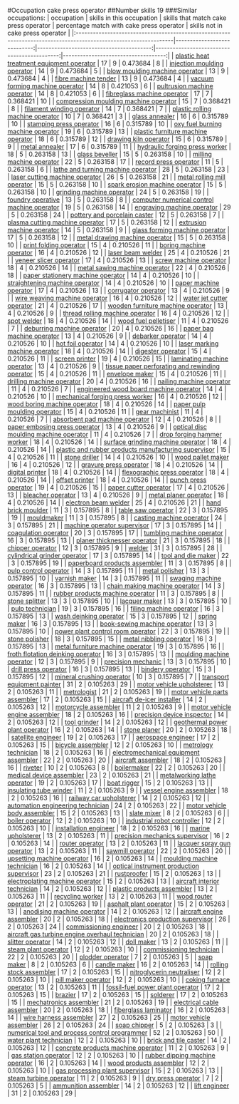 #Occupation cake press operator
##Number skills 19
###Similar occupations:
| occupation                                                                                                      |   skills in this occupation |   skills that match cake press operator |   percentage match with cake press operator |   skills not in cake press operator |
|:----------------------------------------------------------------------------------------------------------------|----------------------------:|----------------------------------------:|--------------------------------------------:|------------------------------------:|
| [plastic heat treatment equipment operator](plastic_heat_treatment_equipment_operator.md)                       |                          17 |                                       9 |                                    0.473684 |                                   8 |
| [injection moulding operator](injection_moulding_operator.md)                                                   |                          14 |                                       9 |                                    0.473684 |                                   5 |
| [blow moulding machine operator](blow_moulding_machine_operator.md)                                             |                          13 |                                       9 |                                    0.473684 |                                   4 |
| [fibre machine tender](fibre_machine_tender.md)                                                                 |                          13 |                                       9 |                                    0.473684 |                                   4 |
| [vacuum forming machine operator](vacuum_forming_machine_operator.md)                                           |                          14 |                                       8 |                                    0.421053 |                                   6 |
| [pultrusion machine operator](pultrusion_machine_operator.md)                                                   |                          14 |                                       8 |                                    0.421053 |                                   6 |
| [fibreglass machine operator](fibreglass_machine_operator.md)                                                   |                          17 |                                       7 |                                    0.368421 |                                  10 |
| [compression moulding machine operator](compression_moulding_machine_operator.md)                               |                          15 |                                       7 |                                    0.368421 |                                   8 |
| [filament winding operator](filament_winding_operator.md)                                                       |                          14 |                                       7 |                                    0.368421 |                                   7 |
| [plastic rolling machine operator](plastic_rolling_machine_operator.md)                                         |                          10 |                                       7 |                                    0.368421 |                                   3 |
| [glass annealer](glass_annealer.md)                                                                             |                          16 |                                       6 |                                    0.315789 |                                  10 |
| [stamping press operator](stamping_press_operator.md)                                                           |                          16 |                                       6 |                                    0.315789 |                                  10 |
| [oxy fuel burning machine operator](oxy_fuel_burning_machine_operator.md)                                       |                          19 |                                       6 |                                    0.315789 |                                  13 |
| [plastic furniture machine operator](plastic_furniture_machine_operator.md)                                     |                          18 |                                       6 |                                    0.315789 |                                  12 |
| [drawing kiln operator](drawing_kiln_operator.md)                                                               |                          15 |                                       6 |                                    0.315789 |                                   9 |
| [metal annealer](metal_annealer.md)                                                                             |                          17 |                                       6 |                                    0.315789 |                                  11 |
| [hydraulic forging press worker](hydraulic_forging_press_worker.md)                                             |                          18 |                                       5 |                                    0.263158 |                                  13 |
| [glass beveller](glass_beveller.md)                                                                             |                          15 |                                       5 |                                    0.263158 |                                  10 |
| [milling machine operator](milling_machine_operator.md)                                                         |                          22 |                                       5 |                                    0.263158 |                                  17 |
| [record press operator](record_press_operator.md)                                                               |                          11 |                                       5 |                                    0.263158 |                                   6 |
| [lathe and turning machine operator](lathe_and_turning_machine_operator.md)                                     |                          28 |                                       5 |                                    0.263158 |                                  23 |
| [laser cutting machine operator](laser_cutting_machine_operator.md)                                             |                          26 |                                       5 |                                    0.263158 |                                  21 |
| [metal rolling mill operator](metal_rolling_mill_operator.md)                                                   |                          15 |                                       5 |                                    0.263158 |                                  10 |
| [spark erosion machine operator](spark_erosion_machine_operator.md)                                             |                          15 |                                       5 |                                    0.263158 |                                  10 |
| [grinding machine operator](grinding_machine_operator.md)                                                       |                          24 |                                       5 |                                    0.263158 |                                  19 |
| [foundry operative](foundry_operative.md)                                                                       |                          13 |                                       5 |                                    0.263158 |                                   8 |
| [computer numerical control machine operator](computer_numerical_control_machine_operator.md)                   |                          19 |                                       5 |                                    0.263158 |                                  14 |
| [engraving machine operator](engraving_machine_operator.md)                                                     |                          29 |                                       5 |                                    0.263158 |                                  24 |
| [pottery and porcelain caster](pottery_and_porcelain_caster.md)                                                 |                          12 |                                       5 |                                    0.263158 |                                   7 |
| [plasma cutting machine operator](plasma_cutting_machine_operator.md)                                           |                          17 |                                       5 |                                    0.263158 |                                  12 |
| [extrusion machine operator](extrusion_machine_operator.md)                                                     |                          14 |                                       5 |                                    0.263158 |                                   9 |
| [glass forming machine operator](glass_forming_machine_operator.md)                                             |                          17 |                                       5 |                                    0.263158 |                                  12 |
| [metal drawing machine operator](metal_drawing_machine_operator.md)                                             |                          15 |                                       5 |                                    0.263158 |                                  10 |
| [print folding operator](print_folding_operator.md)                                                             |                          15 |                                       4 |                                    0.210526 |                                  11 |
| [boring machine operator](boring_machine_operator.md)                                                           |                          16 |                                       4 |                                    0.210526 |                                  12 |
| [laser beam welder](laser_beam_welder.md)                                                                       |                          25 |                                       4 |                                    0.210526 |                                  21 |
| [veneer slicer operator](veneer_slicer_operator.md)                                                             |                          17 |                                       4 |                                    0.210526 |                                  13 |
| [screw machine operator](screw_machine_operator.md)                                                             |                          18 |                                       4 |                                    0.210526 |                                  14 |
| [metal sawing machine operator](metal_sawing_machine_operator.md)                                               |                          22 |                                       4 |                                    0.210526 |                                  18 |
| [paper stationery machine operator](paper_stationery_machine_operator.md)                                       |                          14 |                                       4 |                                    0.210526 |                                  10 |
| [straightening machine operator](straightening_machine_operator.md)                                             |                          14 |                                       4 |                                    0.210526 |                                  10 |
| [paper machine operator](paper_machine_operator.md)                                                             |                          17 |                                       4 |                                    0.210526 |                                  13 |
| [corrugator operator](corrugator_operator.md)                                                                   |                          13 |                                       4 |                                    0.210526 |                                   9 |
| [wire weaving machine operator](wire_weaving_machine_operator.md)                                               |                          16 |                                       4 |                                    0.210526 |                                  12 |
| [water jet cutter operator](water_jet_cutter_operator.md)                                                       |                          21 |                                       4 |                                    0.210526 |                                  17 |
| [wooden furniture machine operator](wooden_furniture_machine_operator.md)                                       |                          13 |                                       4 |                                    0.210526 |                                   9 |
| [thread rolling machine operator](thread_rolling_machine_operator.md)                                           |                          16 |                                       4 |                                    0.210526 |                                  12 |
| [spot welder](spot_welder.md)                                                                                   |                          18 |                                       4 |                                    0.210526 |                                  14 |
| [wood fuel pelletiser](wood_fuel_pelletiser.md)                                                                 |                          11 |                                       4 |                                    0.210526 |                                   7 |
| [deburring machine operator](deburring_machine_operator.md)                                                     |                          20 |                                       4 |                                    0.210526 |                                  16 |
| [paper bag machine operator](paper_bag_machine_operator.md)                                                     |                          13 |                                       4 |                                    0.210526 |                                   9 |
| [debarker operator](debarker_operator.md)                                                                       |                          14 |                                       4 |                                    0.210526 |                                  10 |
| [hot foil operator](hot_foil_operator.md)                                                                       |                          14 |                                       4 |                                    0.210526 |                                  10 |
| [laser marking machine operator](laser_marking_machine_operator.md)                                             |                          18 |                                       4 |                                    0.210526 |                                  14 |
| [digester operator](digester_operator.md)                                                                       |                          15 |                                       4 |                                    0.210526 |                                  11 |
| [screen printer](screen_printer.md)                                                                             |                          19 |                                       4 |                                    0.210526 |                                  15 |
| [laminating machine operator](laminating_machine_operator.md)                                                   |                          13 |                                       4 |                                    0.210526 |                                   9 |
| [tissue paper perforating and rewinding operator](tissue_paper_perforating_and_rewinding_operator.md)           |                          15 |                                       4 |                                    0.210526 |                                  11 |
| [envelope maker](envelope_maker.md)                                                                             |                          15 |                                       4 |                                    0.210526 |                                  11 |
| [drilling machine operator](drilling_machine_operator.md)                                                       |                          20 |                                       4 |                                    0.210526 |                                  16 |
| [nailing machine operator](nailing_machine_operator.md)                                                         |                          11 |                                       4 |                                    0.210526 |                                   7 |
| [engineered wood board machine operator](engineered_wood_board_machine_operator.md)                             |                          14 |                                       4 |                                    0.210526 |                                  10 |
| [mechanical forging press worker](mechanical_forging_press_worker.md)                                           |                          16 |                                       4 |                                    0.210526 |                                  12 |
| [wood boring machine operator](wood_boring_machine_operator.md)                                                 |                          18 |                                       4 |                                    0.210526 |                                  14 |
| [paper pulp moulding operator](paper_pulp_moulding_operator.md)                                                 |                          15 |                                       4 |                                    0.210526 |                                  11 |
| [gear machinist](gear_machinist.md)                                                                             |                          11 |                                       4 |                                    0.210526 |                                   7 |
| [absorbent pad machine operator](absorbent_pad_machine_operator.md)                                             |                          12 |                                       4 |                                    0.210526 |                                   8 |
| [paper embosing press operator](paper_embosing_press_operator.md)                                               |                          13 |                                       4 |                                    0.210526 |                                   9 |
| [optical disc moulding machine operator](optical_disc_moulding_machine_operator.md)                             |                          11 |                                       4 |                                    0.210526 |                                   7 |
| [drop forging hammer worker](drop_forging_hammer_worker.md)                                                     |                          18 |                                       4 |                                    0.210526 |                                  14 |
| [surface grinding machine operator](surface_grinding_machine_operator.md)                                       |                          18 |                                       4 |                                    0.210526 |                                  14 |
| [plastic and rubber products manufacturing supervisor](plastic_and_rubber_products_manufacturing_supervisor.md) |                          15 |                                       4 |                                    0.210526 |                                  11 |
| [stone driller](stone_driller.md)                                                                               |                          14 |                                       4 |                                    0.210526 |                                  10 |
| [wood pallet maker](wood_pallet_maker.md)                                                                       |                          16 |                                       4 |                                    0.210526 |                                  12 |
| [gravure press operator](gravure_press_operator.md)                                                             |                          18 |                                       4 |                                    0.210526 |                                  14 |
| [digital printer](digital_printer.md)                                                                           |                          18 |                                       4 |                                    0.210526 |                                  14 |
| [flexographic press operator](flexographic_press_operator.md)                                                   |                          18 |                                       4 |                                    0.210526 |                                  14 |
| [offset printer](offset_printer.md)                                                                             |                          18 |                                       4 |                                    0.210526 |                                  14 |
| [punch press operator](punch_press_operator.md)                                                                 |                          19 |                                       4 |                                    0.210526 |                                  15 |
| [paper cutter operator](paper_cutter_operator.md)                                                               |                          17 |                                       4 |                                    0.210526 |                                  13 |
| [bleacher operator](bleacher_operator.md)                                                                       |                          13 |                                       4 |                                    0.210526 |                                   9 |
| [metal planer operator](metal_planer_operator.md)                                                               |                          18 |                                       4 |                                    0.210526 |                                  14 |
| [electron beam welder](electron_beam_welder.md)                                                                 |                          25 |                                       4 |                                    0.210526 |                                  21 |
| [hand brick moulder](hand_brick_moulder.md)                                                                     |                          11 |                                       3 |                                    0.157895 |                                   8 |
| [table saw operator](table_saw_operator.md)                                                                     |                          22 |                                       3 |                                    0.157895 |                                  19 |
| [mouldmaker](mouldmaker.md)                                                                                     |                          11 |                                       3 |                                    0.157895 |                                   8 |
| [casting machine operator](casting_machine_operator.md)                                                         |                          24 |                                       3 |                                    0.157895 |                                  21 |
| [machine operator supervisor](machine_operator_supervisor.md)                                                   |                          17 |                                       3 |                                    0.157895 |                                  14 |
| [coagulation operator](coagulation_operator.md)                                                                 |                          20 |                                       3 |                                    0.157895 |                                  17 |
| [tumbling machine operator](tumbling_machine_operator.md)                                                       |                          16 |                                       3 |                                    0.157895 |                                  13 |
| [planer thicknesser operator](planer_thicknesser_operator.md)                                                   |                          21 |                                       3 |                                    0.157895 |                                  18 |
| [chipper operator](chipper_operator.md)                                                                         |                          12 |                                       3 |                                    0.157895 |                                   9 |
| [welder](welder.md)                                                                                             |                          31 |                                       3 |                                    0.157895 |                                  28 |
| [cylindrical grinder operator](cylindrical_grinder_operator.md)                                                 |                          17 |                                       3 |                                    0.157895 |                                  14 |
| [tool and die maker](tool_and_die_maker.md)                                                                     |                          22 |                                       3 |                                    0.157895 |                                  19 |
| [paperboard products assembler](paperboard_products_assembler.md)                                               |                          11 |                                       3 |                                    0.157895 |                                   8 |
| [pulp control operator](pulp_control_operator.md)                                                               |                          14 |                                       3 |                                    0.157895 |                                  11 |
| [metal polisher](metal_polisher.md)                                                                             |                          13 |                                       3 |                                    0.157895 |                                  10 |
| [varnish maker](varnish_maker.md)                                                                               |                          14 |                                       3 |                                    0.157895 |                                  11 |
| [swaging machine operator](swaging_machine_operator.md)                                                         |                          16 |                                       3 |                                    0.157895 |                                  13 |
| [chain making machine operator](chain_making_machine_operator.md)                                               |                          14 |                                       3 |                                    0.157895 |                                  11 |
| [rubber products machine operator](rubber_products_machine_operator.md)                                         |                          11 |                                       3 |                                    0.157895 |                                   8 |
| [stone splitter](stone_splitter.md)                                                                             |                          13 |                                       3 |                                    0.157895 |                                  10 |
| [lacquer maker](lacquer_maker.md)                                                                               |                          13 |                                       3 |                                    0.157895 |                                  10 |
| [pulp technician](pulp_technician.md)                                                                           |                          19 |                                       3 |                                    0.157895 |                                  16 |
| [filing machine operator](filing_machine_operator.md)                                                           |                          16 |                                       3 |                                    0.157895 |                                  13 |
| [wash deinking operator](wash_deinking_operator.md)                                                             |                          15 |                                       3 |                                    0.157895 |                                  12 |
| [spring maker](spring_maker.md)                                                                                 |                          16 |                                       3 |                                    0.157895 |                                  13 |
| [book-sewing machine operator](book-sewing_machine_operator.md)                                                 |                          13 |                                       3 |                                    0.157895 |                                  10 |
| [power plant control room operator](power_plant_control_room_operator.md)                                       |                          22 |                                       3 |                                    0.157895 |                                  19 |
| [stone polisher](stone_polisher.md)                                                                             |                          18 |                                       3 |                                    0.157895 |                                  15 |
| [metal nibbling operator](metal_nibbling_operator.md)                                                           |                          16 |                                       3 |                                    0.157895 |                                  13 |
| [metal furniture machine operator](metal_furniture_machine_operator.md)                                         |                          19 |                                       3 |                                    0.157895 |                                  16 |
| [froth flotation deinking operator](froth_flotation_deinking_operator.md)                                       |                          16 |                                       3 |                                    0.157895 |                                  13 |
| [moulding machine operator](moulding_machine_operator.md)                                                       |                          12 |                                       3 |                                    0.157895 |                                   9 |
| [precision mechanic](precision_mechanic.md)                                                                     |                          13 |                                       3 |                                    0.157895 |                                  10 |
| [drill press operator](drill_press_operator.md)                                                                 |                          16 |                                       3 |                                    0.157895 |                                  13 |
| [bindery operator](bindery_operator.md)                                                                         |                          15 |                                       3 |                                    0.157895 |                                  12 |
| [mineral crushing operator](mineral_crushing_operator.md)                                                       |                          10 |                                       3 |                                    0.157895 |                                   7 |
| [transport equipment painter](transport_equipment_painter.md)                                                   |                          31 |                                       2 |                                    0.105263 |                                  29 |
| [motor vehicle upholsterer](motor_vehicle_upholsterer.md)                                                       |                          13 |                                       2 |                                    0.105263 |                                  11 |
| [metrologist](metrologist.md)                                                                                   |                          21 |                                       2 |                                    0.105263 |                                  19 |
| [motor vehicle parts assembler](motor_vehicle_parts_assembler.md)                                               |                          17 |                                       2 |                                    0.105263 |                                  15 |
| [aircraft de-icer installer](aircraft_de-icer_installer.md)                                                     |                          14 |                                       2 |                                    0.105263 |                                  12 |
| [motorcycle assembler](motorcycle_assembler.md)                                                                 |                          11 |                                       2 |                                    0.105263 |                                   9 |
| [motor vehicle engine assembler](motor_vehicle_engine_assembler.md)                                             |                          18 |                                       2 |                                    0.105263 |                                  16 |
| [precision device inspector](precision_device_inspector.md)                                                     |                          14 |                                       2 |                                    0.105263 |                                  12 |
| [tool grinder](tool_grinder.md)                                                                                 |                          14 |                                       2 |                                    0.105263 |                                  12 |
| [geothermal power plant operator](geothermal_power_plant_operator.md)                                           |                          16 |                                       2 |                                    0.105263 |                                  14 |
| [stone planer](stone_planer.md)                                                                                 |                          20 |                                       2 |                                    0.105263 |                                  18 |
| [satellite engineer](satellite_engineer.md)                                                                     |                          19 |                                       2 |                                    0.105263 |                                  17 |
| [aerospace engineer](aerospace_engineer.md)                                                                     |                          17 |                                       2 |                                    0.105263 |                                  15 |
| [bicycle assembler](bicycle_assembler.md)                                                                       |                          12 |                                       2 |                                    0.105263 |                                  10 |
| [metrology technician](metrology_technician.md)                                                                 |                          18 |                                       2 |                                    0.105263 |                                  16 |
| [electromechanical equipment assembler](electromechanical_equipment_assembler.md)                               |                          22 |                                       2 |                                    0.105263 |                                  20 |
| [aircraft assembler](aircraft_assembler.md)                                                                     |                          18 |                                       2 |                                    0.105263 |                                  16 |
| [riveter](riveter.md)                                                                                           |                          10 |                                       2 |                                    0.105263 |                                   8 |
| [boilermaker](boilermaker.md)                                                                                   |                          22 |                                       2 |                                    0.105263 |                                  20 |
| [medical device assembler](medical_device_assembler.md)                                                         |                          23 |                                       2 |                                    0.105263 |                                  21 |
| [metalworking lathe operator](metalworking_lathe_operator.md)                                                   |                          19 |                                       2 |                                    0.105263 |                                  17 |
| [boat rigger](boat_rigger.md)                                                                                   |                          15 |                                       2 |                                    0.105263 |                                  13 |
| [insulating tube winder](insulating_tube_winder.md)                                                             |                          11 |                                       2 |                                    0.105263 |                                   9 |
| [vessel engine assembler](vessel_engine_assembler.md)                                                           |                          18 |                                       2 |                                    0.105263 |                                  16 |
| [railway car upholsterer](railway_car_upholsterer.md)                                                           |                          14 |                                       2 |                                    0.105263 |                                  12 |
| [automation engineering technician](automation_engineering_technician.md)                                       |                          24 |                                       2 |                                    0.105263 |                                  22 |
| [motor vehicle body assembler](motor_vehicle_body_assembler.md)                                                 |                          15 |                                       2 |                                    0.105263 |                                  13 |
| [slate mixer](slate_mixer.md)                                                                                   |                           8 |                                       2 |                                    0.105263 |                                   6 |
| [boiler operator](boiler_operator.md)                                                                           |                          12 |                                       2 |                                    0.105263 |                                  10 |
| [industrial robot controller](industrial_robot_controller.md)                                                   |                          12 |                                       2 |                                    0.105263 |                                  10 |
| [installation engineer](installation_engineer.md)                                                               |                          18 |                                       2 |                                    0.105263 |                                  16 |
| [marine upholsterer](marine_upholsterer.md)                                                                     |                          13 |                                       2 |                                    0.105263 |                                  11 |
| [precision mechanics supervisor](precision_mechanics_supervisor.md)                                             |                          16 |                                       2 |                                    0.105263 |                                  14 |
| [router operator](router_operator.md)                                                                           |                          13 |                                       2 |                                    0.105263 |                                  11 |
| [lacquer spray gun operator](lacquer_spray_gun_operator.md)                                                     |                          13 |                                       2 |                                    0.105263 |                                  11 |
| [sawmill operator](sawmill_operator.md)                                                                         |                          22 |                                       2 |                                    0.105263 |                                  20 |
| [upsetting machine operator](upsetting_machine_operator.md)                                                     |                          16 |                                       2 |                                    0.105263 |                                  14 |
| [moulding machine technician](moulding_machine_technician.md)                                                   |                          16 |                                       2 |                                    0.105263 |                                  14 |
| [optical instrument production supervisor](optical_instrument_production_supervisor.md)                         |                          23 |                                       2 |                                    0.105263 |                                  21 |
| [rustproofer](rustproofer.md)                                                                                   |                          15 |                                       2 |                                    0.105263 |                                  13 |
| [electroplating machine operator](electroplating_machine_operator.md)                                           |                          15 |                                       2 |                                    0.105263 |                                  13 |
| [aircraft interior technician](aircraft_interior_technician.md)                                                 |                          14 |                                       2 |                                    0.105263 |                                  12 |
| [plastic products assembler](plastic_products_assembler.md)                                                     |                          13 |                                       2 |                                    0.105263 |                                  11 |
| [recycling worker](recycling_worker.md)                                                                         |                          13 |                                       2 |                                    0.105263 |                                  11 |
| [wood router operator](wood_router_operator.md)                                                                 |                          21 |                                       2 |                                    0.105263 |                                  19 |
| [asphalt plant operator](asphalt_plant_operator.md)                                                             |                          15 |                                       2 |                                    0.105263 |                                  13 |
| [anodising machine operator](anodising_machine_operator.md)                                                     |                          14 |                                       2 |                                    0.105263 |                                  12 |
| [aircraft engine assembler](aircraft_engine_assembler.md)                                                       |                          20 |                                       2 |                                    0.105263 |                                  18 |
| [electronics production supervisor](electronics_production_supervisor.md)                                       |                          26 |                                       2 |                                    0.105263 |                                  24 |
| [commissioning engineer](commissioning_engineer.md)                                                             |                          20 |                                       2 |                                    0.105263 |                                  18 |
| [aircraft gas turbine engine overhaul technician](aircraft_gas_turbine_engine_overhaul_technician.md)           |                          20 |                                       2 |                                    0.105263 |                                  18 |
| [slitter operator](slitter_operator.md)                                                                         |                          14 |                                       2 |                                    0.105263 |                                  12 |
| [doll maker](doll_maker.md)                                                                                     |                          13 |                                       2 |                                    0.105263 |                                  11 |
| [steam plant operator](steam_plant_operator.md)                                                                 |                          12 |                                       2 |                                    0.105263 |                                  10 |
| [commissioning technician](commissioning_technician.md)                                                         |                          22 |                                       2 |                                    0.105263 |                                  20 |
| [plodder operator](plodder_operator.md)                                                                         |                           7 |                                       2 |                                    0.105263 |                                   5 |
| [soap maker](soap_maker.md)                                                                                     |                           8 |                                       2 |                                    0.105263 |                                   6 |
| [candle maker](candle_maker.md)                                                                                 |                          16 |                                       2 |                                    0.105263 |                                  14 |
| [rolling stock assembler](rolling_stock_assembler.md)                                                           |                          17 |                                       2 |                                    0.105263 |                                  15 |
| [nitroglycerin neutraliser](nitroglycerin_neutraliser.md)                                                       |                          12 |                                       2 |                                    0.105263 |                                  10 |
| [pill maker operator](pill_maker_operator.md)                                                                   |                          12 |                                       2 |                                    0.105263 |                                  10 |
| [coking furnace operator](coking_furnace_operator.md)                                                           |                          13 |                                       2 |                                    0.105263 |                                  11 |
| [fossil-fuel power plant operator](fossil-fuel_power_plant_operator.md)                                         |                          17 |                                       2 |                                    0.105263 |                                  15 |
| [brazier](brazier.md)                                                                                           |                          17 |                                       2 |                                    0.105263 |                                  15 |
| [solderer](solderer.md)                                                                                         |                          17 |                                       2 |                                    0.105263 |                                  15 |
| [mechatronics assembler](mechatronics_assembler.md)                                                             |                          21 |                                       2 |                                    0.105263 |                                  19 |
| [electrical cable assembler](electrical_cable_assembler.md)                                                     |                          20 |                                       2 |                                    0.105263 |                                  18 |
| [fiberglass laminator](fiberglass_laminator.md)                                                                 |                          16 |                                       2 |                                    0.105263 |                                  14 |
| [wire harness assembler](wire_harness_assembler.md)                                                             |                          27 |                                       2 |                                    0.105263 |                                  25 |
| [motor vehicle assembler](motor_vehicle_assembler.md)                                                           |                          26 |                                       2 |                                    0.105263 |                                  24 |
| [soap chipper](soap_chipper.md)                                                                                 |                           5 |                                       2 |                                    0.105263 |                                   3 |
| [numerical tool and process control programmer](numerical_tool_and_process_control_programmer.md)               |                          52 |                                       2 |                                    0.105263 |                                  50 |
| [water plant technician](water_plant_technician.md)                                                             |                          12 |                                       2 |                                    0.105263 |                                  10 |
| [brick and tile caster](brick_and_tile_caster.md)                                                               |                          14 |                                       2 |                                    0.105263 |                                  12 |
| [concrete products machine operator](concrete_products_machine_operator.md)                                     |                          11 |                                       2 |                                    0.105263 |                                   9 |
| [gas station operator](gas_station_operator.md)                                                                 |                          12 |                                       2 |                                    0.105263 |                                  10 |
| [rubber dipping machine operator](rubber_dipping_machine_operator.md)                                           |                          16 |                                       2 |                                    0.105263 |                                  14 |
| [wood products assembler](wood_products_assembler.md)                                                           |                          12 |                                       2 |                                    0.105263 |                                  10 |
| [gas processing plant supervisor](gas_processing_plant_supervisor.md)                                           |                          15 |                                       2 |                                    0.105263 |                                  13 |
| [steam turbine operator](steam_turbine_operator.md)                                                             |                          11 |                                       2 |                                    0.105263 |                                   9 |
| [dry press operator](dry_press_operator.md)                                                                     |                           7 |                                       2 |                                    0.105263 |                                   5 |
| [ammunition assembler](ammunition_assembler.md)                                                                 |                          14 |                                       2 |                                    0.105263 |                                  12 |
| [lift engineer](lift_engineer.md)                                                                               |                          31 |                                       2 |                                    0.105263 |                                  29 |
